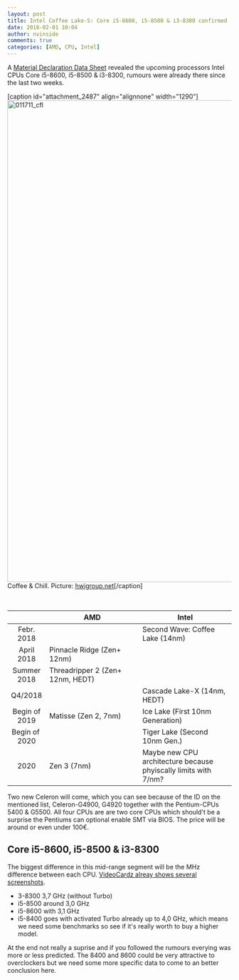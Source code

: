 ```yaml
---
layout: post
title: Intel Coffee Lake-S: Core i5-8600, i5-8500 & i3-8300 confirmed
date: 2018-02-01 10:04
author: nvinside
comments: true
categories: [AMD, CPU, Intel]
---
```

A <a href="https://qdms.intel.com/MDDS/MDDSView.aspx" target="_blank" rel="noopener">Material Declaration Data Sheet</a> revealed the upcoming processors Intel CPUs Core i5-8600, i5-8500 &amp; i3-8300, rumours were already there since the last two weeks.

[caption id="attachment_2487" align="alignnone" width="1290"]<img class="alignnone size-full wp-image-2487" src="https://chefkochblog.files.wordpress.com/2018/02/011711_cfl.jpg" alt="011711_cfl" width="1290" height="1080" /> Coffee &amp; Chill. Picture: <a href="https://content.hwigroup.net/images/editorial/1920/011711_cfl.jpg" target="_blank" rel="noopener">hwigroup.net</a>[/caption]

<!--more-->

&nbsp;

<table class="center news w80">
<thead>
<tr>
<th class="left" width="12%"></th>
<th class="center" style="text-align:center;" width="44%">AMD</th>
<th class="center" style="text-align:center;" width="44%">Intel</th>
</tr>
</thead>
<tbody>
<tr class="cell2">
<td class="left" style="text-align:center;">Febr. 2018</td>
<td class="center"></td>
<td class="center">Second Wave: Coffee Lake (14nm)</td>
</tr>
<tr>
<td class="left" style="text-align:center;">April 2018</td>
<td class="center">Pinnacle Ridge (Zen+ 12nm)</td>
<td class="center"></td>
</tr>
<tr class="cell2">
<td class="left" style="text-align:center;">Summer 2018</td>
<td class="center">Threadripper 2 (Zen+ 12nm, HEDT)</td>
<td class="center"></td>
</tr>
<tr>
<td class="left" style="text-align:center;">Q4/2018</td>
<td class="center"></td>
<td class="center">Cascade Lake-X (14nm, HEDT)</td>
</tr>
<tr class="cell2">
<td class="left" style="text-align:center;">Begin of 2019</td>
<td class="center">Matisse (Zen 2, 7nm)</td>
<td class="center">Ice Lake (First 10nm Generation)</td>
</tr>
<tr>
<td class="left" style="text-align:center;">Begin of  2020</td>
<td class="center"></td>
<td class="center">Tiger Lake (Second 10nm Gen.)</td>
</tr>
<tr class="cell2">
<td class="left" style="text-align:center;">2020</td>
<td class="center">Zen 3 (7nm)</td>
<td class="center">Maybe new CPU architecture because phyiscally limits with 7/nm?</td>
</tr>
</tbody>
</table>

Two new Celeron will come, which you can see because of the ID on the mentioned list, <span class="textContainer">Celeron-G4900, G4920 together with the Pentium-CPUs 5400 &amp; G5500. All four CPUs are are two core CPUs which should't be a surprise the Pentiums can optional enable SMT via BIOS. The price will be around or even under 100€.
</span>

<h2>Core i5-8600, i5-8500 &amp; i3-8300</h2>

The biggest difference in this mid-range segment will be the MHz difference between each CPU. <a href="https://videocardz.com/74856/intel-core-i3-8300-and-core-i5-8500-appear-online-with-eta-14-february" target="_blank" rel="noopener">VideoCardz alreay shows several screenshots</a>.

<ul>
    <li><span class="textContainer">3-8300 3,7 GHz (without Turbo) </span></li>
    <li><span class="textContainer"> i5-8500 around 3,0 GHz </span></li>
    <li><span class="textContainer"> i5-8600 with 3,1 GHz </span></li>
    <li><span class="textContainer">i5-8400 goes with activated Turbo already up to 4,0 GHz, which means we need some benchmarks so see if it's really worth to buy a higher model.
</span></li>
</ul>

At the end not really a suprise and if you followed the rumours everying was more or less predicted. The 8400 and 8600 could be very attractive to overclockers but we need some more specific data to come to an better conclusion here.
